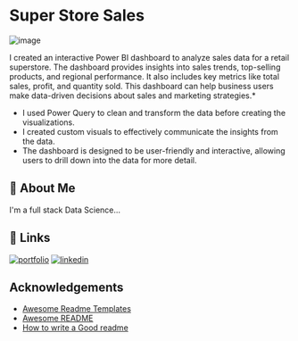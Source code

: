 # Super Store Sales

![image](https://github.com/infojain/super-store-sales/assets/143530568/e7e4d427-8815-46cf-9a71-a4e7ee55a3ce)


I created an interactive Power BI dashboard to analyze sales data for a retail superstore.  The dashboard provides insights into sales trends, top-selling products, and regional performance. It also includes key metrics like total sales, profit, and quantity sold. This dashboard can help business users make data-driven decisions about sales and marketing strategies.*

- I used Power Query to clean and transform the data before creating the visualizations.
- I created custom visuals to effectively communicate the insights from the data.
- The dashboard is designed to be user-friendly and interactive, allowing users to drill down into the data for more detail.


## 🚀 About Me
I'm a full stack Data Science...


## 🔗 Links
[![portfolio](https://img.shields.io/badge/my_portfolio-000?style=for-the-badge&logo=ko-fi&logoColor=white)](file:///C:/Users/win/Documents/GitHub/deshant.github.io/index.html/)
[![linkedin](https://img.shields.io/badge/linkedin-0A66C2?style=for-the-badge&logo=linkedin&logoColor=white)](https://www.linkedin.com/in/deshant-jain-76949880/)



## Acknowledgements

 - [Awesome Readme Templates](https://awesomeopensource.com/project/elangosundar/awesome-README-templates)
 - [Awesome README](https://github.com/matiassingers/awesome-readme)
 - [How to write a Good readme](https://bulldogjob.com/news/449-how-to-write-a-good-readme-for-your-github-project)


